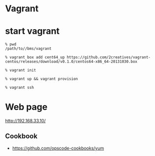 # Vagrant

# start vagrant

```
% pwd
/path/to//bms/vagrant

% vagrant box add cent64_up https://github.com/2creatives/vagrant-centos/releases/download/v0.1.0/centos64-x86_64-20131030.box

% vagrant init

% vagrant up && vagrant provision

% vagrant ssh
```


# Web page

http://192.168.33.10/



## Cookbook
- https://github.com/opscode-cookbooks/yum
